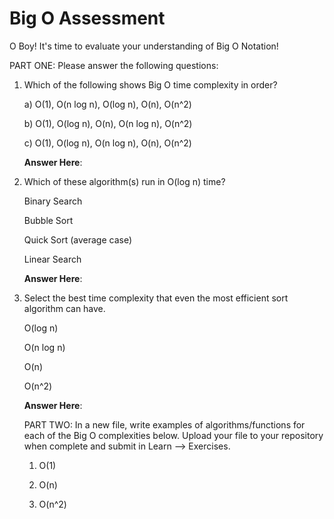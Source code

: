 # Big O Assessment

 O Boy! It's time to evaluate your understanding of Big O Notation! 
 
  PART ONE: Please answer the following questions:
 
 1. Which of the following shows Big O time complexity in order?
    
    a) O(1), O(n log n), O(log n), O(n), O(n^2)
    
    b) O(1), O(log n), O(n), O(n log n), O(n^2)
    
    c) O(1), O(log n), O(n log n), O(n), O(n^2)

    **Answer Here**: 
    
    

2. Which of these algorithm(s) run in O(log n) time?
    
   Binary Search
   
   Bubble Sort
   
   Quick Sort (average case)
   
   Linear Search
   
   **Answer Here**:
   
   
   
3. Select the best time complexity that even the most efficient sort algorithm can have.

    O(log n)
    
    O(n log n)
    
    O(n)
    
    O(n^2)
    
    **Answer Here**:
    
    
    
    PART TWO: In a new file, write examples of algorithms/functions for each of the Big O complexities below. 
    Upload your file to your repository when complete and submit in Learn --> Exercises.
    
    1. O(1)
    
    2. O(n)
    
    3. O(n^2)
